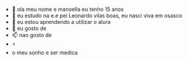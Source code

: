 - 👋 ola meu nome e manoella eu tenho 15 anos 
- 👀 eu estudo na e.e pei Leonardo vilas boas, eu nasci viva em osasco 
- 🌱 eu estou aprendendo a utilizar o alura 
- 💞️ eu gosto de 
- 📫 nao gosto de
- ⚡ 
- o meu sonho e ser medica 
<!---
manoella691d/manoella691d is a ✨ special ✨ repository because its `README.md` (this file) appears on your GitHub profile.
You can click the Preview link to take a look at your changes.
--->
